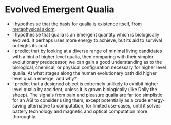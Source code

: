 # Evolved Emergent Qualia

- I hypothesise that the basis for qualia is existence itself, [from metaphysical axiom](Nothing%20is%20a%20Contradiction.md).
- I hypothesise that qualia is an emergent quantity which is biologically evolved. It perhaps uses more energy to achieve, but its aid to survival outeighs its cost.
- I predict that by looking at a diverse range of minimal living candidates with a hint of higher level qualia, then comparing with their simpler evolutionary predecessor, we can gain a good understanding as to the biological, chemical, or physical configuration necessary for higher level qualia. At what stages along the human evolutionary path did higher level qualia emerge, and why?
- I predict that a designed object is extremely unlikely to exhibit higher level qualia by accident, unless it is grown biologically (like Dolly the sheep). The signals from pain and pleasure qualia are far too simplistic for an ASI to consider using them, except potentially as a crude energy-saving alternative to computation, for limited use-cases, until it solves battery technology and magnetic and optical computation more thoroughly.
